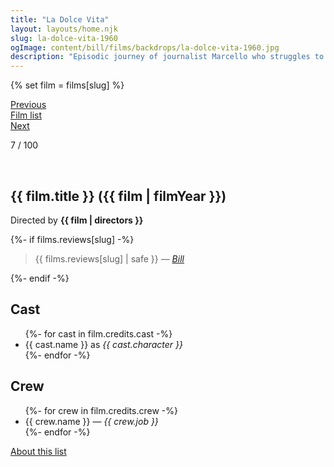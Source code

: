 ```yaml
---
title: "La Dolce Vita"
layout: layouts/home.njk
slug: la-dolce-vita-1960
ogImage: content/bill/films/backdrops/la-dolce-vita-1960.jpg
description: "Episodic journey of journalist Marcello who struggles to find his place in the world, torn between the allure of Rome's elite social scene and the stifling domesticity offered by his girlfriend, all the while searching for a way to become a serious writer."
---
```


{% set film = films[slug] %}

<nav class="films">
  <div class="prev">
    <a href="../breathless-1960"><i class="fa-solid fa-chevron-left fa-xs"></i> Previous</a>
  </div>
  <div>
    <a href="../">Film list</a>
  </div>
  <div class="next">
    <a href="../purple-noon-1960">Next <i class="fa-solid fa-chevron-right fa-xs"></i></a>
  </div>
</nav>

<p>7 / 100</p>

<article class="film slug-la-dolce-vita-1960">
  <div class="backdrop-and-poster">
    <img class="poster" src="../films/posters/{{ slug }}.jpg" alt="">
    <img class="backdrop" src="../films/backdrops/{{ slug }}.jpg" alt="">
  </div>

  <h1>{{ film.title }} ({{ film | filmYear }})</h1>

  

  <p class="director">
    Directed by <strong>{{ film | directors }}</strong>
  </p>

  {%- if films.reviews[slug] -%}
    <blockquote> 
      {{ films.reviews[slug] | safe }} <em>—&nbsp;<a href="/bill">Bill</a></em>
    </blockquote> 
  {%- endif -%}

  <h2>
    Cast
  </h2>
  <ul>
    {%- for cast in film.credits.cast -%}
      <li>
        {{ cast.name }} as <em>{{ cast.character }}</em>
      </li>
    {%- endfor -%}
  </ul>

  <h2>
    Crew
  </h2>
  <ul>
    {%- for crew in film.credits.crew -%}
      <li>
        {{ crew.name }} &mdash; <em>{{ crew.job }}</em>
      </li>
    {%- endfor -%}
  </ul>
</article>
<footer>
  <a href="../about">About this list</a>
</footer>
